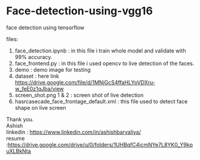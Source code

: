 # Face-detection-using-vgg16
face detection using tensorflow

files:  

1) face_detection.ipynb : in this file i train whole model and validate with 99% accuracy.
2) face_frontend.py : in this file i used opencv to live detection of the faces.
3) demo : demo image for testing
4) dataset : here link https://drive.google.com/file/d/1MNjGcS4ffaHLYoVDXru-w_feE0z1qJba/view
5) screen_shot.png 1 & 2 : screen shot of live detection
6) hasrcasecade_face_frontage_default.xml : this file used to detect face shape on live screen

Thank you.  
Ashish  
linkedin : https://www.linkedin.com/in/ashishbarvaliya/  
resume :https://drive.google.com/drive/u/0/folders/1UHBqfC4jcmNYe7L8YK0_Y9kpuXLBkNta  
